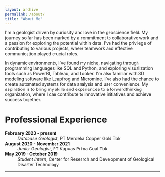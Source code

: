 ```yaml
---
layout: archive
permalink: /about/
title: "About Me"
---
```


I'm a geologist driven by curiosity and love in the geoscience field. My journey so far has been marked by a commitment to collaborative work and a passion for exploring the potential within data. I've had the privilege of contributing to various projects, where teamwork and effective communication played crucial roles.

In dynamic environments, I've found my niche, navigating through programming languages like SQL and Python, and exploring visualization tools such as PowerBI, Tableau, and Looker. I'm also familiar with 3D modeling software like Leapfrog and Micromine. I've also had the chance to create automated systems for data analysis and user convenience. My aspiration is to bring my skills and experiences to a forwardthinking organization, where I can contribute to innovative initiatives and achieve success together.

# Professional Experience
<dl>
<dt><strong>February 2023 - present</strong></dt>
<dd><i>Database Geologist</i>, PT Merdeka Copper Gold Tbk </dd>

<dt><strong>August 2020 - November 2021</strong></dt>
<dd><i>Junior Geologist</i>, PT Kapuas Prima Coal Tbk</dd>

<dt><strong>May 2019 - October 2019</strong></dt>
<dd><i>Student Intern</i>, Center for Research and Development of Geological Disaster Technology</dd>
</dl>

---





